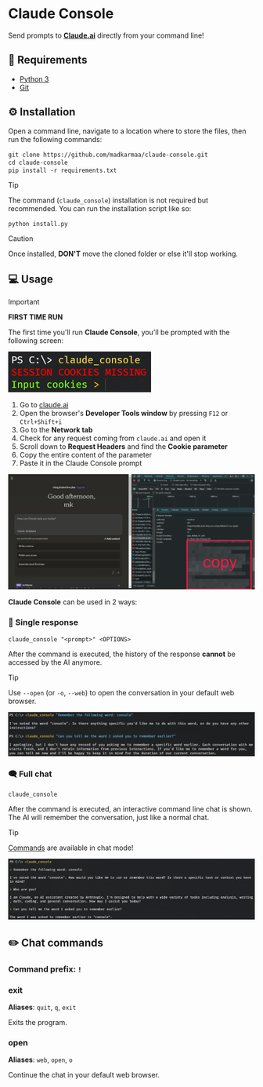 # Claude Console

Send prompts to [**Claude.ai**](https://claude.ai/) directly from your command line!

## 📝 Requirements

-   [Python 3](https://www.python.org/downloads/)
-   [Git](https://git-scm.com/downloads)

## ⚙️ Installation

Open a command line, navigate to a location where to store the files, then run the following commands:

```
git clone https://github.com/madkarmaa/claude-console.git
cd claude-console
pip install -r requirements.txt
```

> [!TIP]
>
> The command (`claude_console`) installation is not required but recommended. You can run the installation script like so:
>
> ```
> python install.py
> ```

> [!CAUTION]
>
> Once installed, **DON'T** move the cloned folder or else it'll stop working.

## 💻 Usage

> [!IMPORTANT]
>
> **FIRST TIME RUN**
>
> The first time you'll run **Claude Console**, you'll be prompted with the following screen:
>
> ![cookies](./images/cookies.png)
>
> 1. Go to [claude.ai](https://claude.ai/chats/)
> 2. Open the browser's **Developer Tools window** by pressing `F12` or `Ctrl+Shift+i`
> 3. Go to the **Network tab**
> 4. Check for any request coming from `claude.ai` and open it
> 5. Scroll down to **Request Headers** and find the **Cookie parameter**
> 6. Copy the entire content of the parameter
> 7. Paste it in the Claude Console prompt
>
> ![get-cookies](./images/get-cookies.png)

**Claude Console** can be used in 2 ways:

### 📢 Single response

```
claude_console "<prompt>" <OPTIONS>
```

After the command is executed, the history of the response **cannot** be accessed by the AI anymore.

> [!TIP]
>
> Use `--open` (or `-o`, `--web`) to open the conversation in your default web browser.

![prompt](./images/prompt.png)

### 🗨️ Full chat

```
claude_console
```

After the command is executed, an interactive command line chat is shown. The AI will remember the conversation, just like a normal chat.

> [!TIP]
>
> [Commands](#️-chat-commands) are available in chat mode!

![chat](./images/chat.png)

## ✏️ Chat commands

### Command prefix: `!`

### exit

**Aliases**: `quit`, `q`, `exit`

Exits the program.

### open

**Aliases**: `web`, `open`, `o`

Continue the chat in your default web browser.
